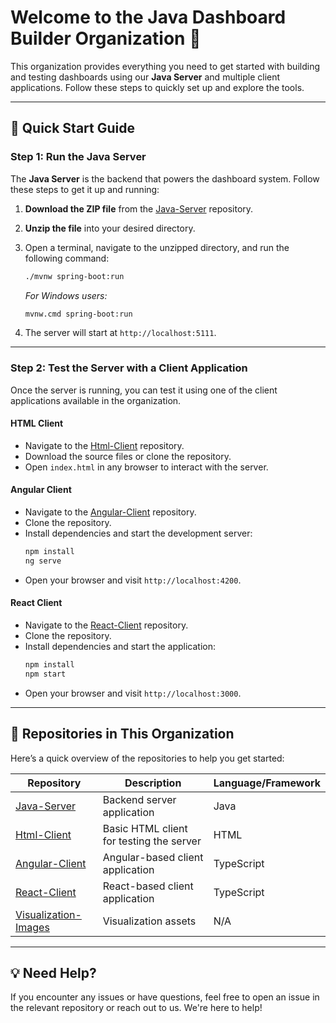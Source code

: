# Welcome to the Java Dashboard Builder Organization 👋

This organization provides everything you need to get started with building and testing dashboards using our **Java Server** and multiple client applications. Follow these steps to quickly set up and explore the tools.

---

## 🚀 Quick Start Guide

### Step 1: Run the Java Server

The **Java Server** is the backend that powers the dashboard system. Follow these steps to get it up and running:

1. **Download the ZIP file** from the [Java-Server](https://github.com/RevealBI-JavaBuilder/Java-Server) repository.
2. **Unzip the file** into your desired directory.
3. Open a terminal, navigate to the unzipped directory, and run the following command:
   ```bash
   ./mvnw spring-boot:run
   ```
   *For Windows users:*  
   ```bash
   mvnw.cmd spring-boot:run
   ```

4. The server will start at `http://localhost:5111`.

---

### Step 2: Test the Server with a Client Application

Once the server is running, you can test it using one of the client applications available in the organization.

#### **HTML Client**
- Navigate to the [Html-Client](https://github.com/RevealBI-JavaBuilder/Html-Client) repository.
- Download the source files or clone the repository.
- Open `index.html` in any browser to interact with the server.

#### **Angular Client**
- Navigate to the [Angular-Client](https://github.com/RevealBI-JavaBuilder/Angular-Client) repository.
- Clone the repository.
- Install dependencies and start the development server:
   ```bash
   npm install
   ng serve
   ```
- Open your browser and visit `http://localhost:4200`.

#### **React Client**
- Navigate to the [React-Client](https://github.com/RevealBI-JavaBuilder/React-Client) repository.
- Clone the repository.
- Install dependencies and start the application:
   ```bash
   npm install
   npm start
   ```
- Open your browser and visit `http://localhost:3000`.

---

## 📂 Repositories in This Organization

Here’s a quick overview of the repositories to help you get started:

| Repository | Description | Language/Framework |
|------------|-------------|---------------------|
| [Java-Server](https://github.com/RevealBI-JavaBuilder/Java-Server) | Backend server application | Java |
| [Html-Client](https://github.com/RevealBI-JavaBuilder/Html-Client) | Basic HTML client for testing the server | HTML |
| [Angular-Client](https://github.com/RevealBI-JavaBuilder/Angular-Client) | Angular-based client application | TypeScript |
| [React-Client](https://github.com/RevealBI-JavaBuilder/React-Client) | React-based client application | TypeScript |
| [Visualization-Images](https://github.com/RevealBI-JavaBuilder/Visualization-Images) | Visualization assets | N/A |


---

## 💡 Need Help?

If you encounter any issues or have questions, feel free to open an issue in the relevant repository or reach out to us. We're here to help!
